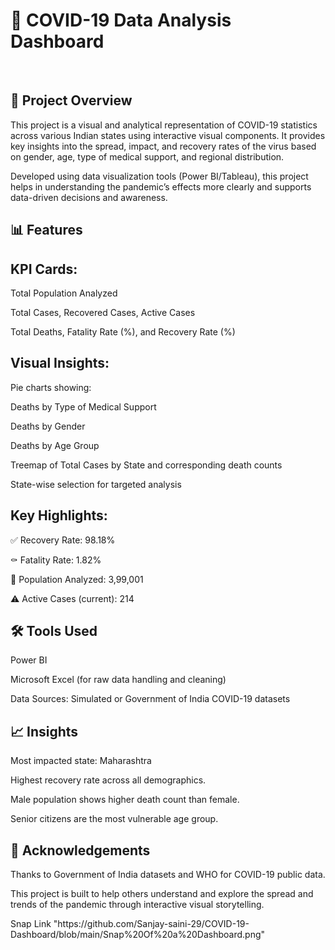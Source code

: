 <h1>
🧮 COVID-19 Data Analysis Dashboard
</h1>
<br>
<h2>
📌 Project Overview
  </h2>
  <p>
This project is a visual and analytical representation of COVID-19 statistics across various Indian states using interactive visual components. It provides key insights into the spread, impact, and recovery rates of the virus based on gender, age, type of medical support, and regional distribution.
</p>

Developed using data visualization tools (Power BI/Tableau), this project helps in understanding the pandemic’s effects more clearly and supports data-driven decisions and awareness.
<h2>
📊 Features
  </h2>
  <h2>
KPI Cards:
</h2>
<p>
Total Population Analyzed


Total Cases, Recovered Cases, Active Cases

Total Deaths, Fatality Rate (%), and Recovery Rate (%)
</p>
<h2>
Visual Insights:
</h2>

<p>
Pie charts showing:

Deaths by Type of Medical Support

Deaths by Gender

Deaths by Age Group

Treemap of Total Cases by State and corresponding death counts

State-wise selection for targeted analysis
</p>

<h2>
Key Highlights:
</h2>

<p>
✅ Recovery Rate: 98.18%

⚰️ Fatality Rate: 1.82%

👥 Population Analyzed: 3,99,001

⚠️ Active Cases (current): 214
</p>

<h2>
🛠 Tools Used
  </h2>
  <p>
Power BI 

Microsoft Excel (for raw data handling and cleaning)

Data Sources: Simulated or Government of India COVID-19 datasets
</p>
<h2>
📈 Insights
  </h2>
  <p>
Most impacted state: Maharashtra

Highest recovery rate across all demographics.

Male population shows higher death count than female.

Senior citizens are the most vulnerable age group.
</p>
<h2>
🙌 Acknowledgements
  </h2>

  <p>
Thanks to Government of India datasets and WHO for COVID-19 public data.

This project is built to help others understand and explore the spread and trends of the pandemic through interactive visual storytelling.
</p>
Snap Link "https://github.com/Sanjay-saini-29/COVID-19-Dashboard/blob/main/Snap%20Of%20a%20Dashboard.png"
